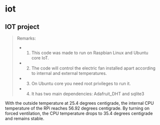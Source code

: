 # iot
## IOT project

> Remarks:
>* 1. This code was made to run on Raspbian Linux and Ubuntu core IoT.
>* 2. The code will control the electric fan installed apart according to internal and external temperatures.
>* 3. On Ubuntu core you need root privileges to run it.
>* 4. It has two main dependencies: Adafruit_DHT and sqlite3

With the outside temperature at 25.4 degrees centigrade, the internal CPU temperature of the RPi reaches 56.92 degrees centigrade. By turning on forced ventilation, the CPU temperature drops to 35.4 degrees centigrade and remains stable.
